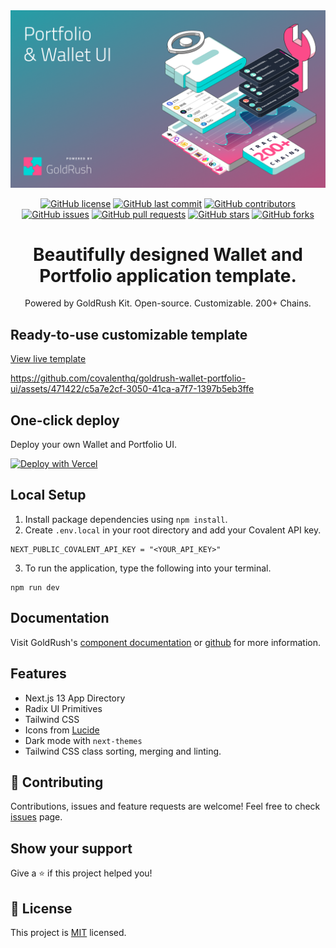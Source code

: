 <div align="center">
  <a href="https://www.covalenthq.com/products/goldrush/" target="_blank">
      <img alt="GoldRush Portfolio & Wallet UI template" src="https://raw.githubusercontent.com/covalenthq/goldrush-wallet-portfolio-ui/main/static/grk-wallet-banner.png" style="max-width: 100%;"/>
  </a>
  
  <br/>
  
  [![GitHub license](https://img.shields.io/github/license/covalenthq/goldrush-wallet-portfolio-ui)](https://github.com/covalenthq/goldrush-wallet-portfolio-ui/blob/main/LICENSE)
  [![GitHub last commit](https://img.shields.io/github/last-commit/covalenthq/goldrush-wallet-portfolio-ui)](https://github.com/covalenthq/goldrush-wallet-portfolio-ui/commits/master)
  [![GitHub contributors](https://img.shields.io/github/contributors/covalenthq/goldrush-wallet-portfolio-ui)](https://github.com/covalenthq/goldrush-wallet-portfolio-ui/graphs/contributors)
  [![GitHub issues](https://img.shields.io/github/issues/covalenthq/goldrush-wallet-portfolio-ui)](https://github.com/covalenthq/goldrush-wallet-portfolio-ui/issues)
  [![GitHub pull requests](https://img.shields.io/github/issues-pr/covalenthq/goldrush-wallet-portfolio-ui)](https://github.com/covalenthq/goldrush-wallet-portfolio-ui/pulls)
  [![GitHub stars](https://img.shields.io/github/stars/covalenthq/goldrush-wallet-portfolio-ui)](https://github.com/covalenthq/goldrush-wallet-portfolio-ui/stargazers)
  [![GitHub forks](https://img.shields.io/github/forks/covalenthq/goldrush-wallet-portfolio-ui)](https://github.com/covalenthq/goldrush-wallet-portfolio-ui/network/members)
</div>

<h1 align="center">Beautifully designed Wallet and Portfolio application template.</h1>

<div align="center">
Powered by GoldRush Kit. Open-source. Customizable. 200+ Chains.
</div>

## Ready-to-use customizable template

<a href="https://goldrush-wallet-portfolio-ui.vercel.app/">View live template</a>

https://github.com/covalenthq/goldrush-wallet-portfolio-ui/assets/471422/c5a7e2cf-3050-41ca-a7f7-1397b5eb3ffe


## One-click deploy

Deploy your own Wallet and Portfolio UI.

[![Deploy with Vercel](https://vercel.com/button)](https://vercel.com/new/clone?repository-url=https%3A%2F%2Fgithub.com%2Fcovalenthq%2Fgoldrush-wallet-portfolio-ui&env=NEXT_PUBLIC_COVALENT_API_KEY&envDescription=Visit%20Covalent%20to%20sign%20up%20for%20an%20API%20key&envLink=https%3A%2F%2Fwww.covalenthq.com%2Fplatform%2Fauth%2Fregister%2F)

## Local Setup

1. Install package dependencies using `npm install`.
2. Create `.env.local` in your root directory and add your Covalent API key.
```
NEXT_PUBLIC_COVALENT_API_KEY = "<YOUR_API_KEY>"
```
3. To run the application, type the following into your terminal.
```
npm run dev
```

## Documentation

Visit GoldRush's [component documentation](https://www.covalenthq.com/docs/unified-api/goldrush/kit/gold-rush-provider/) or [github](https://github.com/covalenthq/goldrush-kit)  for more information.

## Features

- Next.js 13 App Directory
- Radix UI Primitives
- Tailwind CSS
- Icons from [Lucide](https://lucide.dev)
- Dark mode with `next-themes`
- Tailwind CSS class sorting, merging and linting.


## 🤝 Contributing

Contributions, issues and feature requests are welcome!
Feel free to check <a href="https://github.com/covalenthq/goldrush-wallet-portfolio-ui/issues">issues</a> page.

## Show your support

Give a ⭐️ if this project helped you!



## 📝 License

This project is <a href="https://github.com/covalenthq/goldrush-wallet-portfolio-ui/blob/main/LICENSE">MIT</a> licensed.

